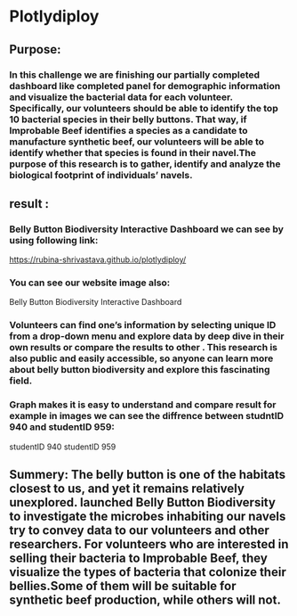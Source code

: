 # Plotlydiploy
## Purpose:
### In this challenge we are finishing our partially completed dashboard like completed panel for demographic information and  visualize the bacterial data for each volunteer. Specifically, our volunteers should be able to identify the top 10 bacterial species in their belly buttons. That way, if Improbable Beef identifies a species as a candidate to manufacture synthetic beef, our volunteers will be able to identify whether that species is found in their navel.The purpose of this research is to gather, identify and analyze the biological footprint of individuals’ navels.
## result :
### Belly Button Biodiversity Interactive Dashboard we can see by using following link:
https://rubina-shrivastava.github.io/plotlydiploy/
### You can see our website image also:
Belly Button Biodiversity Interactive Dashboard
### Volunteers can find one’s information by selecting unique ID from a drop-down menu and explore data by deep dive in their own results or compare the results to other . This research is also public and easily accessible, so anyone can learn more about belly button biodiversity and explore this fascinating field.
### Graph makes it is easy to understand and compare result for example in images we can see the diffrence between studntID 940 and studentID 959:
studentID 940
studentID 959
## Summery: The belly button is one of the habitats closest to us, and yet it remains relatively unexplored. launched Belly Button Biodiversity to investigate the microbes inhabiting our navels try to convey data to our volunteers and other researchers. For volunteers who are interested in selling their bacteria to Improbable Beef, they visualize the types of bacteria that colonize their bellies.Some of them will be suitable for synthetic beef production, while others will not.


